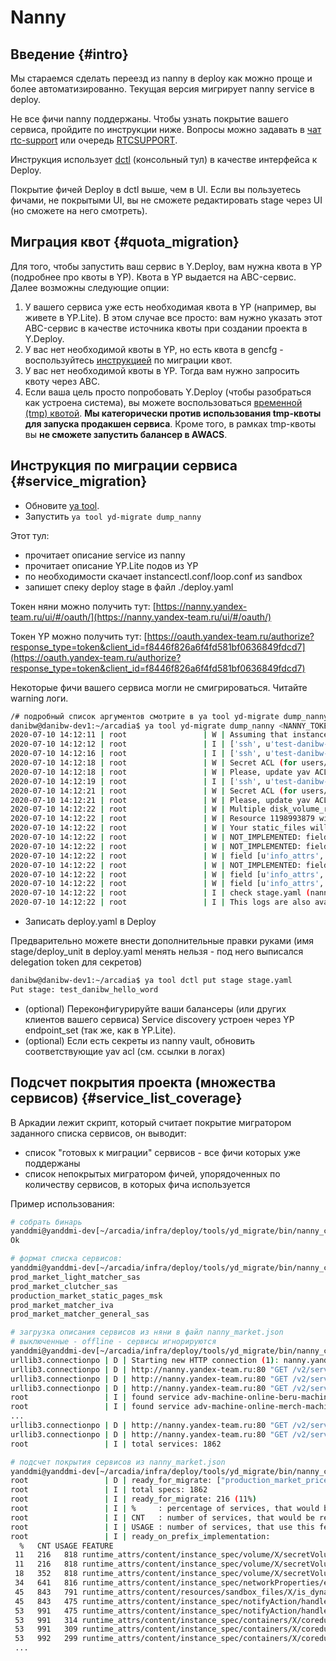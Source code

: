 # Nanny

## Введение {#intro}

Мы стараемся сделать переезд из nanny в deploy как можно проще и более автоматизированно.
Текущая версия мигрирует nanny service в deploy.

Не все фичи nanny поддержаны. Чтобы узнать покрытие вашего сервиса, пройдите по инструкции ниже.
Вопросы можно задавать в [чат rtc-support](https://t.me/joinchat/Be0kOD50fVxMoi_8hPvG6Q) или очередь [RTCSUPPORT](https://st.yandex-team.ru/createTicket?queue=RTCSUPPORT).

Инструкция использует [dctl](../../reference/tools/dctl.md) (консольный тул) в качестве интерфейса к Deploy.

Покрытие фичей Deploy в dctl выше, чем в UI.
Если вы пользуетесь фичами, не покрытыми UI, вы не сможете редактировать stage через UI (но сможете на него смотреть).

## Миграция квот {#quota_migration}

Для того, чтобы запустить ваш сервис в Y.Deploy, вам нужна квота в YP (подробнее про квоты в YP). Квота в YP выдается на ABC-сервис. Далее возможны следующие опции:

1. У вашего сервиса уже есть необходимая квота в YP (например, вы живете в YP.Lite). В этом случае все просто: вам нужно указать этот ABC-сервис в качестве источника квоты при создании проекта в Y.Deploy.
1. У вас нет необходимой квоты в YP, но есть квота в gencfg - воспользуйтесь [инструкцией](https://wiki.yandex-team.ru/yp/instrukcija-po-pereezdu-gencfg-yp/#perenestikvotyizgensfgvyp) по миграции квот.
1. У вас нет необходимой квоты в YP. Тогда вам нужно запросить квоту через ABC.
1. Если ваша цель просто попробовать Y.Deploy (чтобы разобраться как устроена система), вы можете воспользоваться [временной (tmp) квотой](https://wiki.yandex-team.ru/yp/tmp/). **Мы категорически против использования tmp-квоты для запуска продакшен сервиса**. Кроме того, в рамках tmp-квоты вы **не сможете запустить балансер в AWACS**.

## Инструкция по миграции сервиса {#service_migration}

* Обновите [ya tool](https://wiki.yandex-team.ru/yatool/distrib/).
* Запустить `ya tool yd-migrate dump_nanny`

Этот тул:
* прочитает описание service из nanny
* прочитает описание YP.Lite подов из YP
* по необходимости скачает instancectl.conf/loop.conf из sandbox
* запишет спеку deploy stage в файл ./deploy.yaml

Токен няни можно получить тут: [https://nanny.yandex-team.ru/ui/#/oauth/](https://nanny.yandex-team.ru/ui/#/oauth/)

Токен YP можно получить тут: [https://oauth.yandex-team.ru/authorize?response_type=token&client_id=f8446f826a6f4fd581bf0636849fdcd7](https://oauth.yandex-team.ru/authorize?response_type=token&client_id=f8446f826a6f4fd581bf0636849fdcd7)

Некоторые фичи вашего сервиса могли не смигрироваться. Читайте warning логи.

```bash
/# подробный список аргументов смотрите в ya tool yd-migrate dump_nanny -h
danibw@danibw-dev1:~/arcadia$ ya tool yd-migrate dump_nanny <NANNY_TOKEN> <YP_TOKEN> test_danibw_hello_word
2020-07-10 14:12:11 | root                 | W | Assuming that instance layers contain symlinks needed for bind_skynet ( https://wiki.yandex-team.ru/ru/podstack/box/#bindskynet )
2020-07-10 14:12:12 | root                 | I | ['ssh', u'test-danibw-hello-word-1.sas.yp-c.yandex.net', 'ls nanny_vault']
2020-07-10 14:12:16 | root                 | I | ['ssh', u'test-danibw-hello-word-1.sas.yp-c.yandex.net', 'cat nanny_vault/test_key']
2020-07-10 14:12:18 | root                 | W | Secret ACL (for users/abc services) werent migrated - secret is only available for you and stage instances.
2020-07-10 14:12:18 | root                 | W | Please, update yav ACL manually at https://yav.yandex-team.ru/secret/sec-01ecw6t4d52ryfeq9dq87q5s6h
2020-07-10 14:12:19 | root                 | I | ['ssh', u'test-danibw-hello-word-1.sas.yp-c.yandex.net', 'cat /proc/$(cat pids/test_danibw_hello_word-1)/environ']
2020-07-10 14:12:21 | root                 | W | Secret ACL (for users/abc services) werent migrated - secret is only available for you and stage instances.
2020-07-10 14:12:21 | root                 | W | Please, update yav ACL manually at https://yav.yandex-team.ru/secret/sec-01ecw6t79pmqxen6jc15k03pht
2020-07-10 14:12:22 | root                 | W | Multiple disk_volume_requests are not supported at YD yet, will sum up all disk qouta at one volume
2020-07-10 14:12:22 | root                 | W | Resource 1198993879 will be placed in /SAMOGON_BUNDLE. Please, reconfigure your application.
2020-07-10 14:12:22 | root                 | W | Your static_files will be at /static_files. Please, reconfigure your application.
2020-07-10 14:12:22 | root                 | W | NOT_IMPLEMENTED: field = '[{u'srcPath': u'config_template.yaml', u'dstPath': u'config.yaml'}]', supported only [[]] at [u'runtime_attrs', u'content', u'instance_spec', u'volume', 0, u'templateVolume', u'template']
2020-07-10 14:12:22 | root                 | W | NOT_IMPLEMENTED: field = 'logic_or', supported only [] at [u'info_attrs', u'content', u'monitoring_settings', u'juggler_settings', u'content', u'active_checks', 0, u'module', u'type']
2020-07-10 14:12:22 | root                 | W | field [u'info_attrs', u'content', u'monitoring_settings', u'juggler_settings', u'content', u'active_checks', 0, u'module', u'logic_or'] is not at IMPLEMENTED_MAP at [u'info_attrs', u'content', u'monitoring_settings', u'juggler_settings', u'content', u'active_checks', 0, u'module', u'logic_or']
2020-07-10 14:12:22 | root                 | W | NOT_IMPLEMENTED: field = 'test_danibw_hw_check', supported only [''] at [u'info_attrs', u'content', u'monitoring_settings', u'juggler_settings', u'content', u'active_checks', 0, u'passive_checks', 0, u'juggler_service_name']
2020-07-10 14:12:22 | root                 | W | field [u'info_attrs', u'content', u'monitoring_settings', u'juggler_settings', u'content', u'juggler_hosts', 0, u'golem_responsible'] is not at IMPLEMENTED_MAP at [u'info_attrs', u'content', u'monitoring_settings', u'juggler_settings', u'content', u'juggler_hosts', 0, u'golem_responsible']
2020-07-10 14:12:22 | root                 | W | field [u'info_attrs', u'content', u'monitoring_settings', u'juggler_settings', u'content', u'juggler_hosts', 0, u'name'] is not at IMPLEMENTED_MAP at [u'info_attrs', u'content', u'monitoring_settings', u'juggler_settings', u'content', u'juggler_hosts', 0, u'name']
2020-07-10 14:12:22 | root                 | I | check stage.yaml (nanny service -> YD.stage) and run `ya tool dctl put stage stage.yaml` when ready
2020-07-10 14:12:22 | root                 | I | This logs are also available at yd_migrate.log
```

* Записать deploy.yaml в Deploy

Предварительно можете внести дополнительные правки руками (имя stage/deploy_unit в deploy.yaml менять нельзя - под него выписался delegation token для секретов)

```bash
danibw@danibw-dev1:~/arcadia$ ya tool dctl put stage stage.yaml
Put stage: test_danibw_hello_word
```

* (optional) Переконфигурируйте ваши балансеры (или других клиентов вашего сервиса)
Service discovery устроен через YP endpoint_set (так же, как в YP.Lite).
* (optional) Если есть секреты из nanny vault, обновить соответствующие yav acl (см. ссылки в логах)

## Подсчет покрытия проекта (множества сервисов) {#service_list_coverage}

В Аркадии лежит скрипт, который считает покрытие мигратором заданного списка сервисов, он выводит:

- список "готовых к миграции" сервисов - все фичи которых уже поддержаны
- список непокрытых мигратором фичей, упорядоченных по количеству сервисов, в которых фича используется

Пример использования:

```bash
# собрать бинарь
yanddmi@yanddmi-dev[~/arcadia/infra/deploy/tools/yd_migrate/bin/nanny_coverage]:ya make --yt-store
Ok

# формат списка сервисов:
yanddmi@yanddmi-dev[~/arcadia/infra/deploy/tools/yd_migrate/bin/nanny_coverage]:head market_filter.txt 
prod_market_light_matcher_sas
prod_market_clutcher_sas
production_market_static_pages_msk
prod_market_matcher_iva
prod_market_matcher_general_sas

# загрузка описания сервисов из няни в файл nanny_market.json
# выключенные - offline - сервисы игнорируются
yanddmi@yanddmi-dev[~/arcadia/infra/deploy/tools/yd_migrate/bin/nanny_coverage]:./feature_coverage -d nanny_market.json dump <nanny_token> -c service_list.txt 
urllib3.connectionpo | D | Starting new HTTP connection (1): nanny.yandex-team.ru:80
urllib3.connectionpo | D | http://nanny.yandex-team.ru:80 "GET /v2/services/?limit=100&skip=0 HTTP/1.1" 200 214220
urllib3.connectionpo | D | http://nanny.yandex-team.ru:80 "GET /v2/services/?limit=100&skip=100 HTTP/1.1" 200 164509
urllib3.connectionpo | D | http://nanny.yandex-team.ru:80 "GET /v2/services/?limit=100&skip=200 HTTP/1.1" 200 462290
root                 | I | found service adv-machine-online-beru-machine
root                 | I | found service adv-machine-online-merch-machine
...
urllib3.connectionpo | D | http://nanny.yandex-team.ru:80 "GET /v2/services/?limit=100&skip=19300 HTTP/1.1" 200 82184
urllib3.connectionpo | D | http://nanny.yandex-team.ru:80 "GET /v2/services/?limit=100&skip=19313 HTTP/1.1" 200 13
root                 | I | total services: 1862

# подсчет покрытия сервисов из nanny_market.json
yanddmi@yanddmi-dev[~/arcadia/infra/deploy/tools/yd_migrate/bin/nanny_coverage]:./feature_coverage -d nanny_market.json calc 
root                 | D | ready_for_migrate: ["production_market_pricechart_info_iva", "testing_market_abo_main_sas", "testing_market_autogeneration_api_vla", ..., "testing_market_mbo_react_ui_sas", "testing_market_checkout_push_api_load_sas", "production_market_fulfillment_workflow_api_vla"]
root                 | I | total specs: 1862
root                 | I | ready_for_migrate: 216 (11%)
root                 | I | %     : percentage of services, that would be ready for migration after implementation of this feature, and all on top of it
root                 | I | CNT   : number of services, that would be ready for migration after implementation of this feature, and all on top of it
root                 | I | USAGE : number of services, that use this feature
root                 | I | ready_on_prefix_implementation:     
  %   CNT USAGE FEATURE    
 11   216   818 runtime_attrs/content/instance_spec/volume/X/secretVolume/keychainSecret/keychainId    
 11   216   818 runtime_attrs/content/instance_spec/volume/X/secretVolume/keychainSecret/secretRevisionId    
 18   352   818 runtime_attrs/content/instance_spec/volume/X/secretVolume/keychainSecret/secretId    
 34   641   816 runtime_attrs/content/instance_spec/networkProperties/etcHosts/SET_HOSTNAME    
 45   843   791 runtime_attrs/content/resources/sandbox_files/X/is_dynamic    
 45   843   475 runtime_attrs/content/instance_spec/notifyAction/handlers/X/type/EXEC    
 53   991   475 runtime_attrs/content/instance_spec/notifyAction/handlers/X/execAction/command    
 53   991   314 runtime_attrs/content/instance_spec/containers/X/coredumpPolicy/coredumpProcessor/totalSizeLimit    
 53   991   309 runtime_attrs/content/instance_spec/containers/X/coredumpPolicy/coredumpProcessor/countLimit    
 53   992   299 runtime_attrs/content/instance_spec/containers/X/coredumpPolicy/type/COREDUMP
 ...
```
